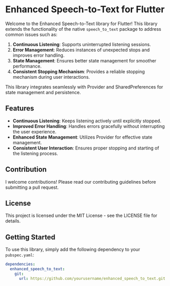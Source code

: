 # Enhanced Speech-to-Text for Flutter

Welcome to the Enhanced Speech-to-Text library for Flutter! This library extends the functionality of the native `speech_to_text` package to address common issues such as:

1. **Continuous Listening**: Supports uninterrupted listening sessions.
2. **Error Management**: Reduces instances of unexpected stops and improves error handling.
3. **State Management**: Ensures better state management for smoother performance.
4. **Consistent Stopping Mechanism**: Provides a reliable stopping mechanism during user interactions.

This library integrates seamlessly with Provider and SharedPreferences for state management and persistence.

## Features

- **Continuous Listening**: Keeps listening actively until explicitly stopped.
- **Improved Error Handling**: Handles errors gracefully without interrupting the user experience.
- **Enhanced State Management**: Utilizes Provider for effective state management.
- **Consistent User Interaction**: Ensures proper stopping and starting of the listening process.


## Contribution
I welcome contributions! Please read our contributing guidelines before submitting a pull request.

## License
This project is licensed under the MIT License - see the LICENSE file for details.

## Getting Started

To use this library, simply add the following dependency to your `pubspec.yaml`:

```yaml
dependencies:
  enhanced_speech_to_text:
    git:
      url: https://github.com/yourusername/enhanced_speech_to_text.git



